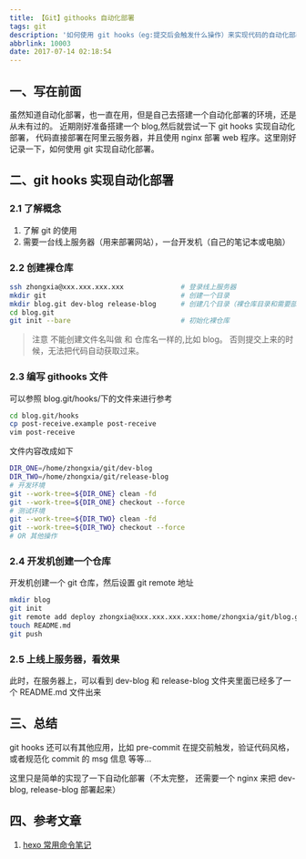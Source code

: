 ```yaml
---
title: 【Git】githooks 自动化部署
tags: git
description: '如何使用 git hooks（eg:提交后会触发什么操作）来实现代码的自动化部署。 让你只需要关心代码的编码，然后比较，部署啥的，自动帮你搞定。'
abbrlink: 10003
date: 2017-07-14 02:18:54
---
```


## 一、写在前面

虽然知道自动化部署，也一直在用，但是自己去搭建一个自动化部署的环境，还是从未有过的。
近期刚好准备搭建一个 blog,然后就尝试一下 git hooks 实现自动化部署， 代码直接部署在阿里云服务器，并且使用 nginx 部署 web 程序。这里刚好记录一下，如何使用 git 实现自动化部署。

## 二、git hooks 实现自动化部署

### 2.1 了解概念

1.  了解 git 的使用
2.  需要一台线上服务器（用来部署网站），一台开发机（自己的笔记本或电脑）

### 2.2 创建裸仓库

```bash
ssh zhongxia@xxx.xxx.xxx.xxx              # 登录线上服务器
mkdir git                                 # 创建一个目录
mkdir blog.git dev-blog release-blog      # 创建几个目录（裸仓库目录和需要部署代码的文件目录
cd blog.git
git init --bare                           # 初始化裸仓库
```

> 注意 不能创建文件名叫做 和 仓库名一样的,比如 blog。 否则提交上来的时候，无法把代码自动获取过来。

### 2.3 编写 githooks 文件

可以参照 blog.git/hooks/下的文件来进行参考

```bash
cd blog.git/hooks
cp post-receive.example post-receive
vim post-receive
```

文件内容改成如下

```bash
DIR_ONE=/home/zhongxia/git/dev-blog
DIR_TWO=/home/zhongxia/git/release-blog
# 开发环境
git --work-tree=${DIR_ONE} clean -fd
git --work-tree=${DIR_ONE} checkout --force
# 测试环境
git --work-tree=${DIR_TWO} clean -fd
git --work-tree=${DIR_TWO} checkout --force
# OR 其他操作
```

### 2.4 开发机创建一个仓库

开发机创建一个 git 仓库，然后设置 git remote 地址

```bash (Max Os)
mkdir blog
git init
git remote add deploy zhongxia@xxx.xxx.xxx.xxx:home/zhongxia/git/blog.git
touch README.md
git push
```

### 2.5 上线上服务器，看效果

此时，在服务器上，可以看到 dev-blog 和 release-blog 文件夹里面已经多了一个 README.md 文件出来

## 三、总结

git hooks 还可以有其他应用，比如 pre-commit 在提交前触发，验证代码风格，或者规范化 commit 的 msg 信息 等等...

这里只是简单的实现了一下自动化部署（不太完整， 还需要一个 nginx 来把 dev-blog, release-blog 部署起来）

## 四、参考文章

1.  [hexo 常用命令笔记](https://segmentfault.com/a/1190000002632530#articleHeader12)
